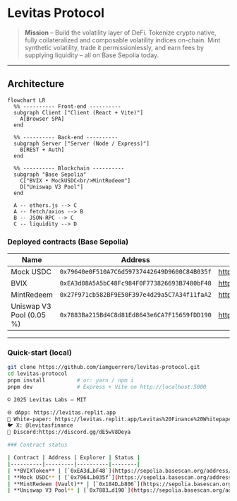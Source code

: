 # Levitas Protocol

> **Mission** – Build the volatility layer of DeFi. Tokenize crypto native, fully collateralized and composable volatility indices on-chain.
> Mint synthetic volatility, trade it permissionlessly, and earn fees by supplying liquidity – all on Base Sepolia today.

---

## Architecture

```mermaid
flowchart LR
  %% ---------- Front-end ----------
  subgraph Client ["Client (React + Vite)"]
    A[Browser SPA]
  end

  %% ---------- Back-end ----------
  subgraph Server ["Server (Node / Express)"]
    B[REST + Auth]
  end

  %% ---------- Blockchain ----------
  subgraph "Base Sepolia"
    C["BVIX • MockUSDC<br/>MintRedeem"]
    D["Uniswap V3 Pool"]
  end

  A -- ethers.js --> C
  A -- fetch/axios --> B
  B -- JSON-RPC --> C
  C -- liquidity --> D
```


### Deployed contracts (Base Sepolia)

| Name | Address | Explorer |
|------|---------|----------|
| Mock USDC | `0x79640e0F510A7C6d59737442649D9600C84B035f` | https://sepolia.basescan.org/address/0x79640e0F510A7C6d59737442649D9600C84B035f |
| BVIX | `0xEA3d08A5A5bC48Fc984F0F773826693B7480bF48` | https://sepolia.basescan.org/address/0xEA3d08A5A5bC48Fc984F0F773826693B7480bF48 |
| MintRedeem | `0x27F971cb582BF9E50F397e4d29a5C7A34f11faA2` | https://sepolia.basescan.org/address/0x27F971cb582BF9E50F397e4d29a5C7A34f11faA2 |
| Uniswap V3 Pool (0.05 %) | `0x7883Ba215Bd4C8d81Ed8643e6CA7F15659fDD190` | https://sepolia.basescan.org/address/0x7883Ba215Bd4C8d81Ed8643e6CA7F15659fDD190 |

---

### Quick-start (local)

```bash
git clone https://github.com/iamguerrero/levitas-protocol.git
cd levitas-protocol
pnpm install          # or: yarn / npm i
pnpm dev              # Express + Vite on http://localhost:5000

© 2025 Levitas Labs – MIT

🌐 dApp: https://levitas.replit.app
📝 White-paper: https://levitas.replit.app/Levitas%20Finance%20Whitepaper%20V1.pdf
🐦 X: @levitasfinance
💬 Discord:https://discord.gg/dE5wV8Deya

### Contract status

| Contract | Address | Explorer | Status |
|----------|---------|----------|--------|
| **BVIXToken** | [`0xEA3d…bF48`](https://sepolia.basescan.org/address/0xEA3d08A5A5bC48Fc984F0F773826693B7480bF48) | BaseScan | ![Verified](https://img.shields.io/badge/verified-green?style=flat-square&logo=ethereum) |
| **Mock USDC** | [`0x7964…b035f`](https://sepolia.basescan.org/address/0x79640e0F510A7C6D59737442649D9600C84B035f) | BaseScan | ![Verified](https://img.shields.io/badge/verified-green?style=flat-square&logo=ethereum) |
| **MintRedeem (Vault)** | [`0x184D…b806`](https://sepolia.basescan.org/address/0x184D28dc8AA2E1069e47650DE028Dbb34C5Cb806) | BaseScan | ![Verified](https://img.shields.io/badge/verified-green?style=flat-square&logo=ethereum) |
| **Uniswap V3 Pool** | [`0x7883…d190`](https://sepolia.basescan.org/address/0x7883Ba215Bd4C8d81eD8643E6cA7F15659fDd190) | BaseScan | – |
